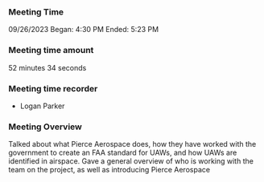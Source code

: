### Meeting Time
09/26/2023
Began: 4:30 PM
Ended: 5:23 PM

### Meeting time amount 
52 minutes 34 seconds

### Meeting time recorder 
- Logan Parker

### Meeting Overview
Talked about what Pierce Aerospace does, how they have worked with the government to create an FAA standard for UAWs, and how UAWs are identified in airspace.
Gave a general overview of who is working with the team on the project, as well as introducing Pierce Aerospace 
